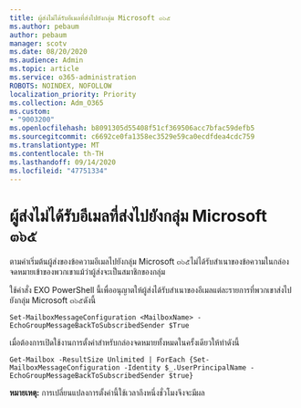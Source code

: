 ```yaml
---
title: ผู้ส่งไม่ได้รับอีเมลที่ส่งไปยังกลุ่ม Microsoft ๓๖๕
ms.author: pebaum
author: pebaum
manager: scotv
ms.date: 08/20/2020
ms.audience: Admin
ms.topic: article
ms.service: o365-administration
ROBOTS: NOINDEX, NOFOLLOW
localization_priority: Priority
ms.collection: Adm_O365
ms.custom:
- "9003200"
ms.openlocfilehash: b8091305d55408f51cf369506acc7bfac59defb5
ms.sourcegitcommit: c6692ce0fa1358ec3529e59ca0ecdfdea4cdc759
ms.translationtype: MT
ms.contentlocale: th-TH
ms.lasthandoff: 09/14/2020
ms.locfileid: "47751334"
---
```

# <a name="sender-does-not-receive-email-sent-to-microsoft-365-group"></a>ผู้ส่งไม่ได้รับอีเมลที่ส่งไปยังกลุ่ม Microsoft ๓๖๕

ตามค่าเริ่มต้นผู้ส่งของข้อความอีเมลไปยังกลุ่ม Microsoft ๓๖๕ไม่ได้รับสำเนาของข้อความในกล่องจดหมายเข้าของพวกเขาแม้ว่าผู้ส่งจะเป็นสมาชิกของกลุ่ม

ใช้คำสั่ง EXO PowerShell นี้เพื่ออนุญาตให้ผู้ส่งได้รับสำเนาของอีเมลแต่ละรายการที่พวกเขาส่งไปยังกลุ่ม Microsoft ๓๖๕ดังนี้  

`Set-MailboxMessageConfiguration <MailboxName> -EchoGroupMessageBackToSubscribedSender $True`  

เมื่อต้องการเปิดใช้งานการตั้งค่าสำหรับกล่องจดหมายทั้งหมดในครั้งเดียวให้ทำดังนี้

`Get-Mailbox -ResultSize Unlimited | ForEach {Set-MailboxMessageConfiguration -Identity $_.UserPrincipalName -EchoGroupMessageBackToSubscribedSender $true}` 

**หมายเหตุ:** การเปลี่ยนแปลงการตั้งค่านี้ใช้เวลาถึงหนึ่งชั่วโมงจึงจะมีผล